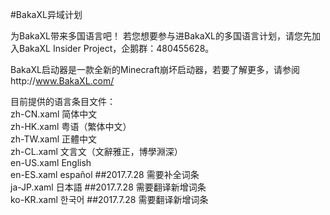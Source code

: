 #BakaXL异域计划

为BakaXL带来多国语言吧！
若您想要参与进BakaXL的多国语言计划，请您先加入BakaXL Insider Project，企鹅群：480455628。

BakaXL启动器是一款全新的Minecraft崩坏启动器，若要了解更多，请参阅http://www.BakaXL.com/

目前提供的语言条目文件：  
zh-CN.xaml 简体中文  
zh-HK.xaml 粤语（繁体中文）  
zh-TW.xaml 正體中文  
zh-CL.xaml 文言文（文辭雅正，博學淵深）<br />
en-US.xaml English  
en-ES.xaml español  ##2017.7.28 需要补全词条<br />
ja-JP.xaml 日本語  ##2017.7.28 需要翻译新增词条<br />
ko-KR.xaml 한국어  ##2017.7.28 需要翻译新增词条